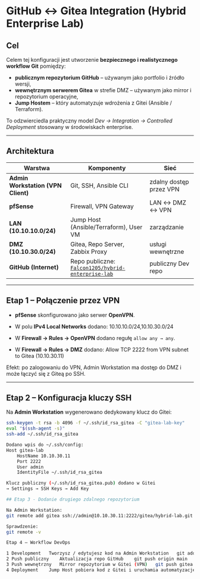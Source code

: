 # GitHub ↔ Gitea Integration (Hybrid Enterprise Lab)

## Cel

Celem tej konfiguracji jest utworzenie **bezpiecznego i realistycznego workflow Git** pomiędzy:
- **publicznym repozytorium GitHub** – używanym jako portfolio i źródło wersji,
- **wewnętrznym serwerem Gitea** w strefie DMZ – używanym jako mirror i repozytorium operacyjne,
- **Jump Hostem** – który automatyzuje wdrożenia z Gitei (Ansible / Terraform).

To odzwierciedla praktyczny model _Dev → Integration → Controlled Deployment_ stosowany w środowiskach enterprise.

---

## Architektura

| Warstwa | Komponenty | Sieć |
|----------|-------------|------|
| **Admin Workstation (VPN Client)** | Git, SSH, Ansible CLI | zdalny dostęp przez VPN |
| **pfSense** | Firewall, VPN Gateway | LAN ↔ DMZ ↔ VPN |
| **LAN (10.10.10.0/24)** | Jump Host (Ansible/Terraform), User VM | zarządzanie |
| **DMZ (10.10.30.0/24)** | Gitea, Repo Server, Zabbix Proxy | usługi wewnętrzne |
| **GitHub (Internet)** | Repo publiczne: [`Falcon1205/hybrid-enterprise-lab`](https://github.com/Falcon1205/hybrid-enterprise-lab) | publiczny Dev repo |

---

## Etap 1 – Połączenie przez VPN

- **pfSense** skonfigurowano jako serwer **OpenVPN**.  
- W polu **IPv4 Local Networks** dodano:
10.10.10.0/24,10.10.30.0/24

- W **Firewall → Rules → OpenVPN** dodano regułę `allow any → any`.  
- W **Firewall → Rules → DMZ** dodano:
Allow TCP 2222 from VPN subnet to Gitea (10.10.30.11)


Efekt: po zalogowaniu do VPN, Admin Workstation ma dostęp do DMZ i może łączyć się z Giteą po SSH.

---

## Etap 2 – Konfiguracja kluczy SSH

Na **Admin Workstation** wygenerowano dedykowany klucz do Gitei:

```bash
ssh-keygen -t rsa -b 4096 -f ~/.ssh/id_rsa_gitea -C "gitea-lab-key"
eval "$(ssh-agent -s)"
ssh-add ~/.ssh/id_rsa_gitea

Dodano wpis do ~/.ssh/config:
Host gitea-lab
    HostName 10.10.30.11
    Port 2222
    User admin
    IdentityFile ~/.ssh/id_rsa_gitea

Klucz publiczny (~/.ssh/id_rsa_gitea.pub) dodano w Gitei
→ Settings → SSH Keys → Add Key

## Etap 3 - Dodanie drugiego zdalnego repozytorium

Na Admin Workstation:
git remote add gitea ssh://admin@10.10.30.11:2222/gitea/hybrid-lab.git

Sprawdzenie:
git remote -v

Etap 4 – Workflow DevOps

1 Development	Tworzysz / edytujesz kod na Admin Workstation	git add . && git commit -m "update"
2 Push publiczny	Aktualizacja repo GitHub	git push origin main
3 Push wewnętrzny	Mirror repozytorium w Gitei (VPN)	git push gitea main
4 Deployment	Jump Host pobiera kod z Gitei i uruchamia automatyzację	git pull origin main && ansible-playbook site.yml